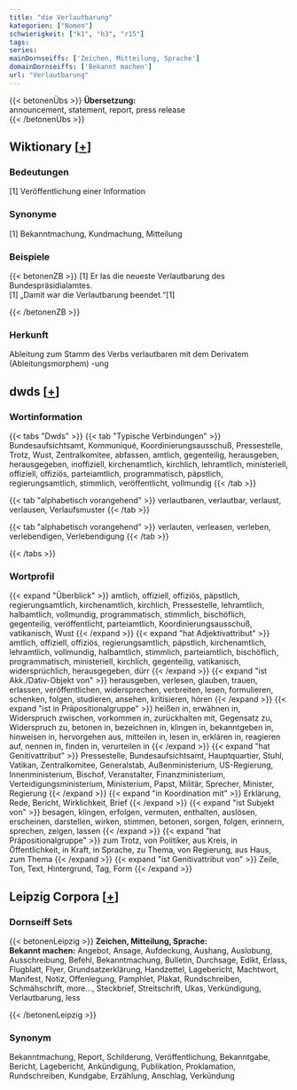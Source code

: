 ```yaml
---
title: "die Verlautbarung"
kategorien: ["Nomen"]
schwierigkeit: ["k1", "h3", "r15"]
tags:
series:
mainDornseiffs: ['Zeichen, Mitteilung, Sprache']
domainDornseiffs: ['Bekannt machen']
url: "Verlautbarung"
---
```


{{< betonenÜbs >}}
**Übersetzung:**  
announcement, statement, report, press release  
{{< /betonenÜbs >}}

## Wiktionary [[+](https://de.wiktionary.org/wiki/Verlautbarung)]

### Bedeutungen
[1] Veröffentlichung einer Information  

### Synonyme
[1] Bekanntmachung, Kundmachung, Mitteilung  

### Beispiele
{{< betonenZB >}}
[1] Er las die neueste Verlautbarung des Bundespräsidialamtes.  
[1] „Damit war die Verlautbarung beendet.“[1]  

{{< /betonenZB >}}
### Herkunft
Ableitung zum Stamm des Verbs verlautbaren mit dem Derivatem (Ableitungsmorphem) -ung  



## dwds [[+](https://www.dwds.de/wb/Verlautbarung)]

### Wortinformation
{{< tabs "Dwds" >}}
{{< tab "Typische Verbindungen" >}}
Bundesaufsichtsamt, Kommuniqué, Koordinierungsausschuß, Pressestelle, Trotz, Wust, Zentralkomitee, abfassen, amtlich, gegenteilig, herausgeben, herausgegeben, inoffiziell, kirchenamtlich, kirchlich, lehramtlich, ministeriell, offiziell, offiziös, parteiamtlich, programmatisch, päpstlich, regierungsamtlich, stimmlich, veröffentlicht, vollmundig
{{< /tab >}}

{{< tab "alphabetisch vorangehend" >}}
verlautbaren, verlautbar, verlaust, verlausen, Verlaufsmuster
{{< /tab >}}

{{< tab "alphabetisch vorangehend" >}}
verlauten, verleasen, verleben, verlebendigen, Verlebendigung
{{< /tab >}}

{{< /tabs >}}

### Wortprofil
{{< expand "Überblick" >}} amtlich, offiziell, offiziös, päpstlich, regierungsamtlich, kirchenamtlich, kirchlich, Pressestelle, lehramtlich, halbamtlich, vollmundig, programmatisch, stimmlich, bischöflich, gegenteilig, veröffentlicht, parteiamtlich, Koordinierungsausschuß, vatikanisch, Wust {{< /expand >}}
{{< expand "hat Adjektivattribut" >}} amtlich, offiziell, offiziös, regierungsamtlich, päpstlich, kirchenamtlich, lehramtlich, vollmundig, halbamtlich, stimmlich, parteiamtlich, bischöflich, programmatisch, ministeriell, kirchlich, gegenteilig, vatikanisch, widersprüchlich, herausgegeben, dürr {{< /expand >}}
{{< expand "ist Akk./Dativ-Objekt von" >}} herausgeben, verlesen, glauben, trauen, erlassen, veröffentlichen, widersprechen, verbreiten, lesen, formulieren, schenken, folgen, studieren, ansehen, kritisieren, hören {{< /expand >}}
{{< expand "ist in Präpositionalgruppe" >}} heißen in, erwähnen in, Widerspruch zwischen, vorkommen in, zurückhalten mit, Gegensatz zu, Widerspruch zu, betonen in, bezeichnen in, klingen in, bekanntgeben in, hinweisen in, hervorgehen aus, mitteilen in, lesen in, erklären in, reagieren auf, nennen in, finden in, verurteilen in {{< /expand >}}
{{< expand "hat Genitivattribut" >}} Pressestelle, Bundesaufsichtsamt, Hauptquartier, Stuhl, Vatikan, Zentralkomitee, Generalstab, Außenministerium, US-Regierung, Innenministerium, Bischof, Veranstalter, Finanzministerium, Verteidigungsministerium, Ministerium, Papst, Militär, Sprecher, Minister, Regierung {{< /expand >}}
{{< expand "in Koordination mit" >}} Erklärung, Rede, Bericht, Wirklichkeit, Brief {{< /expand >}}
{{< expand "ist Subjekt von" >}} besagen, klingen, erfolgen, vermuten, enthalten, auslösen, erscheinen, darstellen, wirken, stimmen, betonen, sorgen, folgen, erinnern, sprechen, zeigen, lassen {{< /expand >}}
{{< expand "hat Präpositionalgruppe" >}} zum Trotz, von Politiker, aus Kreis, in Öffentlichkeit, in Kraft, in Sprache, zu Thema, von Regierung, aus Haus, zum Thema {{< /expand >}}
{{< expand "ist Genitivattribut von" >}} Zeile, Ton, Text, Hintergrund, Tag, Form {{< /expand >}}

## Leipzig Corpora [[+](https://corpora.uni-leipzig.de/en/res?word=Verlautbarung&corpusId=deu_newscrawl-public_2018)]

### Dornseiff Sets
{{< betonenLeipzig >}}
**Zeichen, Mitteilung, Sprache:**  
**Bekannt machen:** Angebot, Ansage, Aufdeckung, Aushang, Auslobung, Ausschreibung, Befehl, Bekanntmachung, Bulletin, Durchsage, Edikt, Erlass, Flugblatt, Flyer, Grundsatzerklärung, Handzettel, Lagebericht, Machtwort, Manifest, Notiz, Offenlegung, Pamphlet, Plakat, Rundschreiben, Schmähschrift, more..., Steckbrief, Streitschrift, Ukas, Verkündigung, Verlautbarung, less  

{{< /betonenLeipzig >}}

### Synonym
Bekanntmachung, Report, Schilderung, Veröffentlichung, Bekanntgabe, Bericht, Lagebericht, Ankündigung, Publikation, Proklamation, Rundschreiben, Kundgabe, Erzählung, Anschlag, Verkündung

